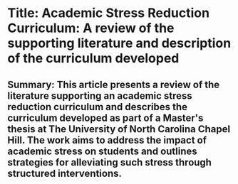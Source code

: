 # Title: Academic Stress Reduction Curriculum: A review of the supporting literature and description of the curriculum developed

## Summary: This article presents a review of the literature supporting an academic stress reduction curriculum and describes the curriculum developed as part of a Master's thesis at The University of North Carolina Chapel Hill. The work aims to address the impact of academic stress on students and outlines strategies for alleviating such stress through structured interventions.